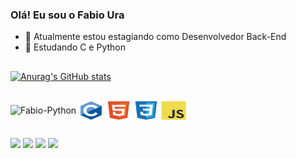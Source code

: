 ### Olá! Eu sou o Fabio Ura

<!--
**UraFabio/UraFabio** is a ✨ _special_ ✨ repository because its `README.md` (this file) appears on your GitHub profile.

Here are some ideas to get you started:-->

- 🔭 Atualmente estou estagiando como Desenvolvedor Back-End
- 🌱 Estudando C e Python
##
[![Anurag's GitHub stats](https://github-readme-stats.vercel.app/api?username=UraFabio&count_private=true&show_icons=true&theme=transparent)](https://github.com/anuraghazra/github-readme-stats)

<div style="display: inline_block"><br>
  
  
  
  <img align="center" alt="Fabio-Python" height="30" width="40" src="https://cdn.jsdelivr.net/gh/devicons/devicon/icons/python/python-original.svg" /> 
  <img align="center" alt="Fabio-Cpp" height="30" width="40" src="https://raw.githubusercontent.com/devicons/devicon/master/icons/c/c-original.svg">
  <img align="center" alt="Fabio-HTML" height="30" width="40" src="https://raw.githubusercontent.com/devicons/devicon/master/icons/html5/html5-original.svg">
  <img align="center" alt="Fabio-CSS" height="30" width="40" src="https://raw.githubusercontent.com/devicons/devicon/master/icons/css3/css3-original.svg"> 
  <img align="center" alt="Fabio-JS" height="30" width="40" src="https://github.com/devicons/devicon/blob/master/icons/javascript/javascript-original.svg">
  <!-- <img align="right" alt="Rafa-pic" height="150" style="border-radius:50px;" src="https://media.discordapp.net/attachments/639956127056134178/890373478988013628/Publicacoes_Instagram_1_1.png?width=676&height=676"> -->
</div>
          
##        
<div> 
<!--  <a href="https://www.youtube.com/channel/UC01ZFZF1861saOZF1tJySzA" target="_blank"><img src="https://img.shields.io/badge/YouTube-FF0000?style=for-the-badge&logo=youtube&logoColor=white" target="_blank"></a> -->
  <a href="https://twitter.com/ura_fabio" target="_blank"><img src="https://img.shields.io/badge/Twitter-1DA1F2?style=for-the-badge&logo=twitter&logoColor=white" target="_blank"></a>
  <a href="https://instagram.com/fabio_uraa" target="_blank"><img src="https://img.shields.io/badge/-Instagram-%23E4405F?style=for-the-badge&logo=instagram&logoColor=white" target="_blank"></a> 
  <a href = "mailto:pgrfabioura@gmail.com"><img src="https://img.shields.io/badge/-Gmail-%23333?style=for-the-badge&logo=gmail&logoColor=white" target="_blank"></a>
  <a href="https://www.linkedin.com/in/fabio-ura-791b95202/" target="_blank"><img src="https://img.shields.io/badge/-LinkedIn-%230077B5?style=for-the-badge&logo=linkedin&logoColor=white" target="_blank"></a> 
  
</div>
          
